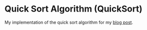 # Quick Sort Algorithm (QuickSort)

My implementation of the quick sort algorithm for my <a href="https://www.thecodingdelight.com/quick-sort-algorithm/">blog post<a/>. 
